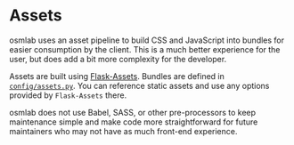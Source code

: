# Assets

osmlab uses an asset pipeline to build CSS and JavaScript into bundles for easier consumption by the client. This is a much better experience for the user, but does add a bit more complexity for the developer.

Assets are built using [Flask-Assets](https://flask-assets.readthedocs.io/en/latest/). Bundles are defined in [`config/assets.py`](https://github.com/OpenSourceMacro/osmlab/blob/master/osmlab/config/assets.py). You can reference static assets and use any options provided by `Flask-Assets` there.

osmlab does not use Babel, SASS, or other pre-processors to keep maintenance simple and make code more straightforward for future maintainers who may not have as much front-end experience.
